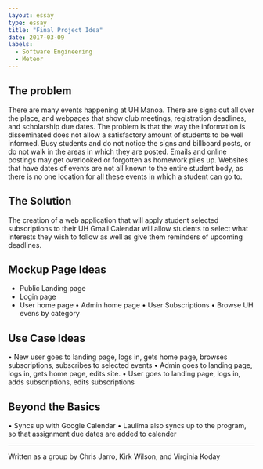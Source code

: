 ```yaml
---
layout: essay
type: essay
title: "Final Project Idea"
date: 2017-03-09
labels:
  - Software Engineering
  - Meteor
---
```


##  The problem
There are many events happening at UH Manoa. There are signs out all over the place, and webpages that show club meetings, registration deadlines, and scholarship due dates. The problem is that the way the information is disseminated does not allow a satisfactory amount of students to be well informed. Busy students and do not notice the signs and billboard posts, or do not walk in the areas in which they are posted. Emails and online postings may get overlooked or forgotten as homework piles up. Websites that have dates of events are not all known to the entire student body, as there is no one location for all these events in which a student can go to.

## The Solution
The creation of a web application that will apply student selected subscriptions to their UH Gmail Calendar will allow students to select what interests they wish to follow as well as give them reminders of upcoming deadlines.

## Mockup Page Ideas
-	Public Landing page
-	Login page
-	User home page
•	Admin home page
•	User Subscriptions
•	Browse UH evens by category 

## Use Case Ideas 
•	New user goes to landing page, logs in, gets home page, browses subscriptions, subscribes to selected events
•	Admin goes to landing page, logs in, gets home page, edits site.
•	User goes to landing page, logs in, adds subscriptions, edits subscriptions

## Beyond the Basics
•	Syncs up with Google Calendar
•	Laulima also syncs up to the program, so that assignment due dates are added to calender



<hr>

Written as a group by Chris Jarro, Kirk Wilson, and Virginia Koday
